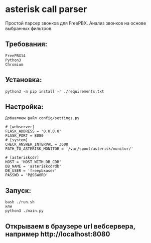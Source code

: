 # asterisk call parser
Простой парсер звонков для FreePBX.
Анализ звонков на основе выбранных фильтров. 

## Требования:
    FreePBX14
    Python3
    Chromium

## Установка:
    python3 -m pip install -r ./requirements.txt
    

## Настройка:
    Добавляем файл config/settings.py
    
    # [webserver]
    FLASK_ADDRESS = '0.0.0.0'
    FLASK_PORT = 8080
    # [system]
    CHECK_ANSWER_INTERVAL = 3600
    PATH_TO_ASTERISK_MONITOR = '/var/spool/asterisk/monitor/'

    # [asteriskcdr]
    HOST = 'HOST_WITH_DB_CDR'
    DB_NAME = 'asteriskcdrdb'
    DB_USER = 'freepbxuser'
    PASSWD = 'P@SSW0RD'
    
## Запуск:
    bash ./run.sh
    или
    python3 ./main.py
    


## Открываем в браузере url вебсервера, например http://localhost:8080
